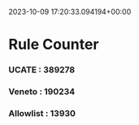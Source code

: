 2023-10-09 17:20:33.094194+00:00
# Rule Counter 
 ### UCATE : 389278

 ### Veneto : 190234

 ### Allowlist : 13930
